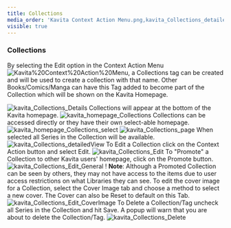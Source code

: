```yaml
---
title: Collections
media_order: 'Kavita Context Action Menu.png,kavita_Collections_detailedView.webp,kavita_Collections_Details.webp,kavita_Collections_Edit.webp,kavita_homepage_Collections.webp,kavita_homepage_Collections_select.webp,KavitaCollectionSelected.webp,KavitaCollectionsHomepage.webp,kavtia_Collections_Delete.webp'
visible: true
---
```


### Collections

By selecting the Edit option in the Context Action Menu![Kavita%20Context%20Action%20Menu](Kavita%20Context%20Action%20Menu.png "Kavita%20Context%20Action%20Menu"), a Collections tag can be created and will be used to create a collection with that name. Other Books/Comics/Manga can have this Tag added to become part of the Collection which will be shown on the Kavita Homepage.

![kavita_Collections_Details](kavita_Collections_Details.webp "kavita_Collections_Details")
Collections will appear at the bottom of the Kavita homepage. 
![kavita_homepage_Collections](kavita_homepage_Collections.webp "kavita_homepage_Collections")
Collections can be accessed directly or they have their own select-able homepage.
![kavita_homepage_Collections_select](kavita_homepage_Collections_select.webp "kavita_homepage_Collections_select")
![kavita_Collections_page](kavita_Collections_page.webp "kavita_Collections_page")
When selected all Series in the Collection will be available.
![kavita_Collections_detailedView](kavita_Collections_detailedView.webp "kavita_Collections_detailedView")
To Edit a Collection click on the Context Action button and select Edit.
![kavita_Collections_Edit](kavita_Collections_Edit.webp "kavita_Collections_Edit")
To "Promote" a Collection to other Kavita users' homepage, click on the Promote button.
![kavita_Collections_Edit_General](kavita_Collections_Edit_General.webp "kavita_Collections_Edit_General")
! **Note**: Although a Promoted Collection can be seen by others, they may not have access to the items due to user access restrictions on what Libraries they can see.
To edit the cover image for a Collection, select the Cover Image tab and choose a method to select a new cover. The Cover can also be Reset to default on this Tab.
![kavita_Collections_Edit_CoverImage](kavita_Collections_Edit_CoverImage.webp "kavita_Collections_Edit_CoverImage")
To Delete a Collection/Tag uncheck all Series in the Collection and hit Save. A popup will warn that you are about to delete the Collection/Tag.
![kavita_Collections_Delete](kavita_Collections_Delete.webp "kavita_Collections_Delete")